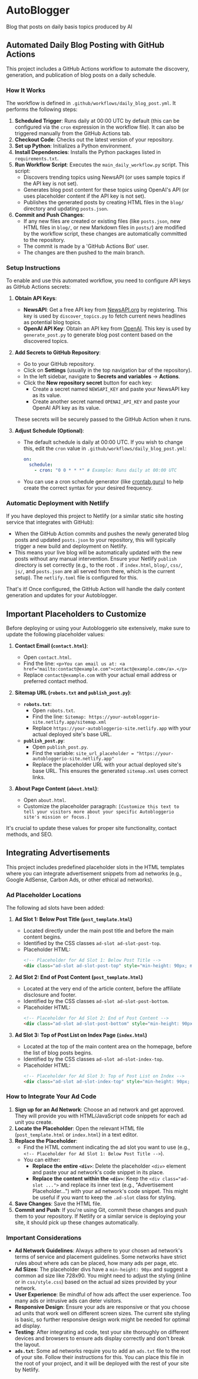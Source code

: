 # AutoBlogger
Blog that posts on daily basis topics produced by AI

## Automated Daily Blog Posting with GitHub Actions

This project includes a GitHub Actions workflow to automate the discovery, generation, and publication of blog posts on a daily schedule.

### How It Works

The workflow is defined in `.github/workflows/daily_blog_post.yml`. It performs the following steps:

1.  **Scheduled Trigger**: Runs daily at 00:00 UTC by default (this can be configured via the `cron` expression in the workflow file). It can also be triggered manually from the GitHub Actions tab.
2.  **Checkout Code**: Checks out the latest version of your repository.
3.  **Set up Python**: Initializes a Python environment.
4.  **Install Dependencies**: Installs the Python packages listed in `requirements.txt`.
5.  **Run Workflow Script**: Executes the `main_daily_workflow.py` script. This script:
    *   Discovers trending topics using NewsAPI (or uses sample topics if the API key is not set).
    *   Generates blog post content for these topics using OpenAI's API (or uses placeholder content if the API key is not set).
    *   Publishes the generated posts by creating HTML files in the `blog/` directory and updating `posts.json`.
6.  **Commit and Push Changes**:
    *   If any new files are created or existing files (like `posts.json`, new HTML files in `blog/`, or new Markdown files in `posts/`) are modified by the workflow script, these changes are automatically committed to the repository.
    *   The commit is made by a 'GitHub Actions Bot' user.
    *   The changes are then pushed to the main branch.

### Setup Instructions

To enable and use this automated workflow, you need to configure API keys as GitHub Actions secrets:

1.  **Obtain API Keys**:
    *   **NewsAPI**: Get a free API key from [NewsAPI.org](https://newsapi.org/) by registering. This key is used by `discover_topics.py` to fetch current news headlines as potential blog topics.
    *   **OpenAI API Key**: Obtain an API key from [OpenAI](https://platform.openai.com/signup/). This key is used by `generate_post.py` to generate blog post content based on the discovered topics.

2.  **Add Secrets to GitHub Repository**:
    *   Go to your GitHub repository.
    *   Click on **Settings** (usually in the top navigation bar of the repository).
    *   In the left sidebar, navigate to **Secrets and variables** -> **Actions**.
    *   Click the **New repository secret** button for each key:
        *   Create a secret named `NEWSAPI_KEY` and paste your NewsAPI key as its value.
        *   Create another secret named `OPENAI_API_KEY` and paste your OpenAI API key as its value.

    These secrets will be securely passed to the GitHub Action when it runs.

3.  **Adjust Schedule (Optional)**:
    *   The default schedule is daily at 00:00 UTC. If you wish to change this, edit the `cron` value in `.github/workflows/daily_blog_post.yml`:
        ```yaml
        on:
          schedule:
            - cron: "0 0 * * *" # Example: Runs daily at 00:00 UTC
        ```
    *   You can use a cron schedule generator (like [crontab.guru](https://crontab.guru/)) to help create the correct syntax for your desired frequency.

### Automatic Deployment with Netlify

If you have deployed this project to Netlify (or a similar static site hosting service that integrates with GitHub):

*   When the GitHub Action commits and pushes the newly generated blog posts and updated `posts.json` to your repository, this will typically trigger a new build and deployment on Netlify.
*   This means your live blog will be automatically updated with the new posts without any manual intervention. Ensure your Netlify `publish` directory is set correctly (e.g., to the root `.` if `index.html`, `blog/`, `css/`, `js/`, and `posts.json` are all served from there, which is the current setup). The `netlify.toml` file is configured for this.

That's it! Once configured, the GitHub Action will handle the daily content generation and updates for your Autoblogger.

## Important Placeholders to Customize

Before deploying or using your Autobloggerio site extensively, make sure to update the following placeholder values:

1.  **Contact Email (`contact.html`)**:
    *   Open `contact.html`.
    *   Find the line: `<p>You can email us at: <a href="mailto:contact@example.com">contact@example.com</a>.</p>`
    *   Replace `contact@example.com` with your actual email address or preferred contact method.

2.  **Sitemap URL (`robots.txt` and `publish_post.py`)**:
    *   **`robots.txt`**:
        *   Open `robots.txt`.
        *   Find the line: `Sitemap: https://your-autobloggerio-site.netlify.app/sitemap.xml`
        *   Replace `https://your-autobloggerio-site.netlify.app` with your actual deployed site's base URL.
    *   **`publish_post.py`**:
        *   Open `publish_post.py`.
        *   Find the variable: `site_url_placeholder = "https://your-autobloggerio-site.netlify.app"`
        *   Replace the placeholder URL with your actual deployed site's base URL. This ensures the generated `sitemap.xml` uses correct links.

3.  **About Page Content (`about.html`)**:
    *   Open `about.html`.
    *   Customize the placeholder paragraph: `[Customize this text to tell your visitors more about your specific Autobloggerio site's mission or focus.]`

It's crucial to update these values for proper site functionality, contact methods, and SEO.

## Integrating Advertisements

This project includes predefined placeholder slots in the HTML templates where you can integrate advertisement snippets from ad networks (e.g., Google AdSense, Carbon Ads, or other ethical ad networks).

### Ad Placeholder Locations

The following ad slots have been added:

1.  **Ad Slot 1: Below Post Title (`post_template.html`)**
    *   Located directly under the main post title and before the main content begins.
    *   Identified by the CSS classes `ad-slot ad-slot-post-top`.
    *   Placeholder HTML:
        ```html
        <!-- Placeholder for Ad Slot 1: Below Post Title -->
        <div class="ad-slot ad-slot-post-top" style="min-height: 90px; margin-bottom: 20px; background-color: #f0f0f0; text-align: center; line-height: 90px;">Advertisement Placeholder (e.g., 728x90)</div>
        ```

2.  **Ad Slot 2: End of Post Content (`post_template.html`)**
    *   Located at the very end of the article content, before the affiliate disclosure and footer.
    *   Identified by the CSS classes `ad-slot ad-slot-post-bottom`.
    *   Placeholder HTML:
        ```html
        <!-- Placeholder for Ad Slot 2: End of Post Content -->
        <div class="ad-slot ad-slot-post-bottom" style="min-height: 90px; margin-top: 20px; background-color: #f0f0f0; text-align: center; line-height: 90px;">Advertisement Placeholder (e.g., 728x90)</div>
        ```

3.  **Ad Slot 3: Top of Post List on Index Page (`index.html`)**
    *   Located at the top of the main content area on the homepage, before the list of blog posts begins.
    *   Identified by the CSS classes `ad-slot ad-slot-index-top`.
    *   Placeholder HTML:
        ```html
        <!-- Placeholder for Ad Slot 3: Top of Post List on Index -->
        <div class="ad-slot ad-slot-index-top" style="min-height: 90px; margin-bottom: 20px; background-color: #f0f0f0; text-align: center; line-height: 90px;">Advertisement Placeholder (e.g., 728x90)</div>
        ```

### How to Integrate Your Ad Code

1.  **Sign up for an Ad Network**: Choose an ad network and get approved. They will provide you with HTML/JavaScript code snippets for each ad unit you create.
2.  **Locate the Placeholder**: Open the relevant HTML file (`post_template.html` or `index.html`) in a text editor.
3.  **Replace the Placeholder**:
    *   Find the HTML comment indicating the ad slot you want to use (e.g., `<!-- Placeholder for Ad Slot 1: Below Post Title -->`).
    *   You can either:
        *   **Replace the entire `<div>`**: Delete the placeholder `<div>` element and paste your ad network's code snippet in its place.
        *   **Replace the content within the `<div>`**: Keep the `<div class="ad-slot ...">` and replace its inner text (e.g., "Advertisement Placeholder...") with your ad network's code snippet. This might be useful if you want to keep the `.ad-slot` class for styling.
4.  **Save Changes**: Save the HTML file.
5.  **Commit and Push**: If you're using Git, commit these changes and push them to your repository. If Netlify or a similar service is deploying your site, it should pick up these changes automatically.

### Important Considerations

*   **Ad Network Guidelines**: Always adhere to your chosen ad network's terms of service and placement guidelines. Some networks have strict rules about where ads can be placed, how many ads per page, etc.
*   **Ad Sizes**: The placeholder divs have a `min-height: 90px` and suggest a common ad size like 728x90. You might need to adjust the styling (inline or in `css/style.css`) based on the actual ad sizes provided by your network.
*   **User Experience**: Be mindful of how ads affect the user experience. Too many ads or intrusive ads can deter visitors.
*   **Responsive Design**: Ensure your ads are responsive or that you choose ad units that work well on different screen sizes. The current site styling is basic, so further responsive design work might be needed for optimal ad display.
*   **Testing**: After integrating ad code, test your site thoroughly on different devices and browsers to ensure ads display correctly and don't break the layout.
*   **`ads.txt`**: Some ad networks require you to add an `ads.txt` file to the root of your site. Follow their instructions for this. You can place this file in the root of your project, and it will be deployed with the rest of your site by Netlify.
